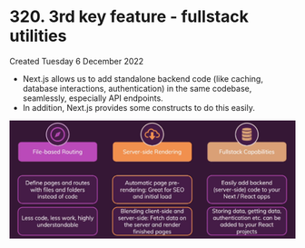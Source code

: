 # 320. 3rd key feature - fullstack utilities
Created Tuesday 6 December 2022

- Next.js allows us to add standalone backend code (like caching, database interactions, authentication) in the same codebase, seamlessly, especially API endpoints.
- In addition, Next.js provides some constructs to do this easily.
  
![](../../../../../assets/Pasted%20image%2020221206014913.png)